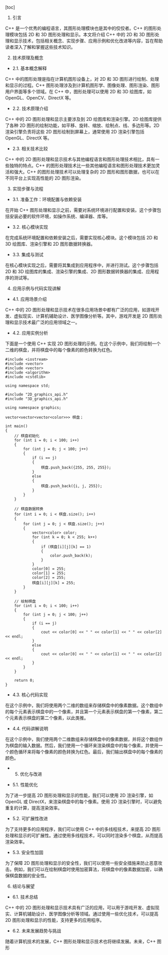 
[toc]                    
                
                
1. 引言

C++ 是一个优秀的编程语言，其图形处理模块也是其中的佼佼者。C++ 的图形处理模块包括 2D 和 3D 图形处理和显示。本文将介绍 C++ 中的 2D 和 3D 图形处理和显示技术，包括相关概念、实现步骤、应用示例和优化改进等内容，旨在帮助读者深入了解和掌握这些技术知识。

2. 技术原理及概念

- 2.1. 基本概念解释

C++ 中的图形处理是指在计算机图形设备上，对 2D 和 3D 图形进行绘制、处理和显示的过程。C++ 图形处理涉及到计算机图形学、图像处理、图形渲染、图形用户界面等多个领域。在 C++ 中，图形处理可以使用 2D 和 3D 绘图库，如 OpenGL、OpenCV、DirectX 等。

- 2.2. 技术原理介绍

C++ 中的 2D 图形处理和显示主要涉及到 2D 绘图库和渲染引擎。2D 绘图库提供了各种 2D 图形的绘制功能，如平移、旋转、缩放、绘制点、线、多边形等。2D 渲染引擎负责将这些 2D 图形绘制到屏幕上，通常使用 2D 渲染引擎包括 OpenGL、DirectX 等。

- 2.3. 相关技术比较

C++ 中的 2D 图形处理和显示技术与其他编程语言和图形处理技术相比，具有一些独特的特点。C++ 的图形处理技术比一些其他编程语言和图形处理技术更加灵活和强大。C++ 的图形处理技术可以处理复杂的 2D 图形和图形数据，也可以在不同平台上实现高性能的 2D 图形渲染。

3. 实现步骤与流程

- 3.1. 准备工作：环境配置与依赖安装

在开始 C++ 图形处理和显示之前，需要对系统环境进行配置和安装。这个步骤包括安装必要的软件环境，如操作系统、编译器、库等。

- 3.2. 核心模块实现

在完成系统环境配置和依赖安装之后，需要实现核心模块。这个模块包括 2D 和 3D 绘图库、渲染引擎和 2D 图形数据转换器。

- 3.3. 集成与测试

在核心模块实现之后，需要将其集成到应用程序中，并进行测试。这个步骤包括 2D 和 3D 绘图库的集成、渲染引擎的集成、2D 图形数据转换器的集成、应用程序的测试等。

4. 应用示例与代码实现讲解

- 4.1. 应用场景介绍

C++ 中的 2D 图形处理和显示技术在很多应用场景中都有广泛的应用，如游戏开发、虚拟现实、计算机辅助设计、医学图像分析等。其中，游戏开发是 2D 图形处理和显示技术最广泛的应用领域之一。

- 4.2. 应用实例分析

下面是一个使用 C++ 实现 2D 图形处理的示例。在这个示例中，我们将绘制一个二维的棋盘，并将棋盘中的每个像素的颜色转换为红色。

```
#include <iostream>
#include <vector>
#include <vector>
#include <algorithm>
#include <cstdlib>

using namespace std;

#include "2D_graphics_api.h"
#include "3D_graphics_api.h"

using namespace graphics;

vector<vector<vector<color>>> 棋盘；

int main()
{
    // 棋盘初始化
    for (int i = 0; i < 100; i++)
    {
        for (int j = 0; j < 100; j++)
        {
            if (i == j)
            {
                棋盘.push_back({255, 255, 255});
            }
            else
            {
                棋盘.push_back({i, j, 255});
            }
        }
    }

    // 棋盘数据转换
    for (int i = 0; i < 棋盘.size(); i++)
    {
        for (int j = 0; j < 棋盘.size(); j++)
        {
            vector<color> color;
            for (int k = 0; k < 255; k++)
            {
                if (棋盘[i][j][k] == 1)
                {
                    color.push_back(k);
                }
            }
            color[0] = 255;
            color[1] = 255;
            color[2] = 255;
            棋盘[i][j][k] = 255;
        }
    }

    // 绘制棋盘
    for (int i = 0; i < 100; i++)
    {
        for (int j = 0; j < 100; j++)
        {
            if (i == j)
            {
                cout << color[0] << " " << color[1] << " " << color[2] << endl;
            }
            else
            {
                cout << color[0] << " " << color[1] << " " << color[2] << endl;
            }
        }
    }

    return 0;
}
```

- 4.3. 核心代码实现

在这个示例中，我们将使用两个二维的数组来存储棋盘中的像素数据。这个数组中的每个元素表示棋盘中的一个像素，并且第一个元素表示棋盘的第一个像素，第二个元素表示棋盘的第二个像素，以此类推。

- 4.4. 代码讲解说明

在这个示例中，我们使用两个二维数组来存储棋盘中的像素数据，并将这个数组作为棋盘的输入数据。然后，我们使用一个循环来渲染棋盘中的每个像素，并使用一个颜色循环来将每个像素的颜色转换为红色。最后，我们输出棋盘中的每个像素的颜色。

- 5. 优化与改进

- 5.1. 性能优化

为了进一步提高 2D 图形处理和显示的性能，我们可以使用 2D 渲染引擎，如 OpenGL 或 DirectX，来渲染棋盘中的每个像素。使用 2D 渲染引擎时，可以避免重复的计算，提高渲染效率。

- 5.2. 可扩展性改进

为了支持更多的应用程序，我们可以使用 C++ 中的多线程技术，来提高 2D 图形处理和显示的可扩展性。通过使用多线程技术，可以同时渲染多个棋盘，从而提高渲染效率。

- 5.3. 安全性加固

为了保障 2D 图形处理和显示的安全性，我们可以使用一些安全措施来防止恶意攻击。例如，我们可以在绘制棋盘时使用加密算法，将棋盘中的像素数据加密，以确保棋盘数据的安全性。

6. 结论与展望

- 6.1. 技术总结

C++ 中的 2D 图形处理和显示技术具有广泛的应用，可以用于游戏开发、虚拟现实、计算机辅助设计、医学图像分析等领域。通过使用一些优化技术，可以提高 2D 图形处理和显示的性能，支持更多的应用程序。

- 6.2. 未来发展趋势与挑战

随着计算机技术的发展，C++ 图形处理和显示技术也将继续发展。未来，C++ 图形

